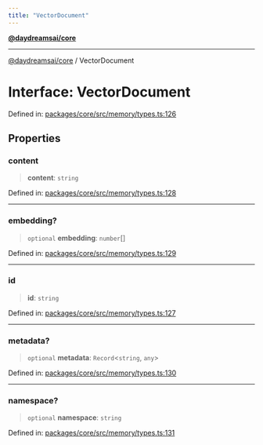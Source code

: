 ```yaml
---
title: "VectorDocument"
---
```


[**@daydreamsai/core**](./api-reference.md)

***

[@daydreamsai/core](./api-reference.md) / VectorDocument

# Interface: VectorDocument

Defined in: [packages/core/src/memory/types.ts:126](https://github.com/dojoengine/daydreams/blob/bbf75946e0d6d99fbdde4cebb2f8a4e8926724f1/packages/core/src/memory/types.ts#L126)

## Properties

### content

> **content**: `string`

Defined in: [packages/core/src/memory/types.ts:128](https://github.com/dojoengine/daydreams/blob/bbf75946e0d6d99fbdde4cebb2f8a4e8926724f1/packages/core/src/memory/types.ts#L128)

***

### embedding?

> `optional` **embedding**: `number`[]

Defined in: [packages/core/src/memory/types.ts:129](https://github.com/dojoengine/daydreams/blob/bbf75946e0d6d99fbdde4cebb2f8a4e8926724f1/packages/core/src/memory/types.ts#L129)

***

### id

> **id**: `string`

Defined in: [packages/core/src/memory/types.ts:127](https://github.com/dojoengine/daydreams/blob/bbf75946e0d6d99fbdde4cebb2f8a4e8926724f1/packages/core/src/memory/types.ts#L127)

***

### metadata?

> `optional` **metadata**: `Record`\<`string`, `any`\>

Defined in: [packages/core/src/memory/types.ts:130](https://github.com/dojoengine/daydreams/blob/bbf75946e0d6d99fbdde4cebb2f8a4e8926724f1/packages/core/src/memory/types.ts#L130)

***

### namespace?

> `optional` **namespace**: `string`

Defined in: [packages/core/src/memory/types.ts:131](https://github.com/dojoengine/daydreams/blob/bbf75946e0d6d99fbdde4cebb2f8a4e8926724f1/packages/core/src/memory/types.ts#L131)
